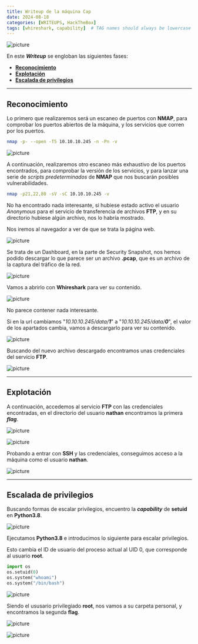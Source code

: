 ```yaml
---
title: Writeup de la máquina Cap
date: 2024-08-18
categories: [WRITEUPS, HackTheBox]
tags: [whireshark, capability]  # TAG names should always be lowercase
---
```


![picture](/assets/images/hackthebox/cap1.png)

En este ***Writeup*** se engloban las siguientes fases:
- **[Reconocimiento](#reconocimiento)**
- **[Explotación](#explotación)**
- **[Escalada de privilegios](#escalada-de-privilegios)**

---

## **Reconocimiento**

Lo primero que realizaremos será un escaneo de puertos con **NMAP**, para comprobar los  puertos abiertos de la máquina, y los servicios que corren por los puertos.

```bash
nmap -p- --open -T5 10.10.10.245 -n -Pn -v
```

![picture](/assets/images/hackthebox/cap2.png)

A continuación, realizaremos otro escaneo más exhaustivo de los puertos encontrados, para comprobar la versión de los servicios, y para lanzar una serie de *scripts* *predeterminados* de **NMAP** que nos buscarán posibles vulnerabilidades.

```bash
nmap -p21,22,80 -sV -sC 10.10.10.245 -v
```
No ha encontrado nada interesante, si hubiese estado activo el usuario *Anonymous* para el servicio de transferencia de archivos **FTP**, y en su directorio hubiese algún archivo, nos lo habría mostrado.

Nos iremos al navegador a ver de que se trata la página web.

![picture](/assets/images/hackthebox/cap4.png)

Se trata de un Dashboard, en la parte de Security Snapshot, nos hemos podido descargar lo que parece ser un archivo **.pcap**, que es un archivo de la captura del tráfico de la red.

![picture](/assets/images/hackthebox/cap5.png)

Vamos a abrirlo con **Whireshark** para ver su contenido.

![picture](/assets/images/hackthebox/cap6.png)

No parece contener nada interesante.

Si en la url cambiamos "*10.10.10.245/data/**1***" a "*10.10.10.245/data/**0***", el valor de los apartados cambia, vamos a descargarlo para ver su contenido.

![picture](/assets/images/hackthebox/cap7.png)

Buscando del nuevo archivo descargado encontramos unas credenciales del servicio **FTP**.

![picture](/assets/images/hackthebox/cap8.png)

---

## **Explotación**

A continuación, accedemos al servicio **FTP** con las credenciales encontradas, en el directorio del usuario **nathan** encontramos la primera ***flag***.

![picture](/assets/images/hackthebox/cap9.png)

![picture](/assets/images/hackthebox/cap10.png)

Probando a entrar con **SSH** y las credenciales, conseguimos acceso a la máquina como el usuario **nathan**.

![picture](/assets/images/hackthebox/cap11.png)

---

## **Escalada de privilegios**

Buscando formas de escalar privilegios, encuentro la ***capability*** de **setuid** en **Python3.8**.

![picture](/assets/images/hackthebox/cap12.png)

Ejecutamos **Python3.8** e introducimos lo siguiente para escalar privilegios.

Esto cambia el ID de usuario del proceso actual al UID 0, que corresponde al usuario **root**.

```python
import os
os.setuid(0)
os.system("whoami")
os.system("/bin/bash")
```

![picture](/assets/images/hackthebox/cap13.png)

Siendo el ususario privilegiado **root**, nos vamos a su carpeta personal, y encontramos la segunda **flag**.

![picture](/assets/images/hackthebox/cap14.png)

![picture](/assets/images/hackthebox/cap15.png)